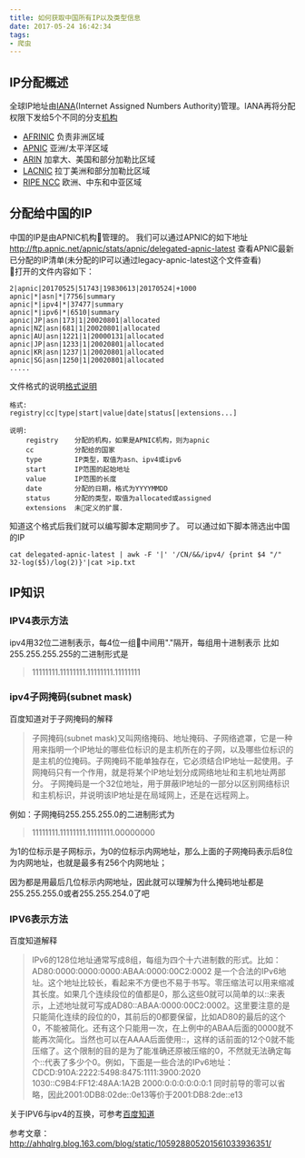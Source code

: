 ```yaml
---
title: 如何获取中国所有IP以及类型信息
date: 2017-05-24 16:42:34
tags: 
- 爬虫
---
```


## IP分配概述
全球IP地址由[IANA](https://www.iana.org)(Internet Assigned Numbers Authority)管理。IANA再将分配权限下发给5个不同的分支[机构](https://www.iana.org/numbers)
- [AFRINIC](http://www.afrinic.net/) 负责非洲区域
- [APNIC](http://www.apnic.net/) 亚洲/太平洋区域
- [ARIN](https://www.arin.net/) 加拿大、美国和部分加勒比区域
- [LACNIC](http://www.lacnic.net/) 拉丁美洲和部分加勒比区域
- [RIPE NCC](https://www.ripe.net/) 欧洲、中东和中亚区域

<!--more-->

## 分配给中国的IP
中国的IP是由APNIC机构管理的。
我们可以通过APNIC的如下地址 http://ftp.apnic.net/apnic/stats/apnic/delegated-apnic-latest 查看APNIC最新已分配的IP清单(未分配的IP可以通过legacy-apnic-latest这个文件查看)  
打开的文件内容如下：
```
2|apnic|20170525|51743|19830613|20170524|+1000
apnic|*|asn|*|7756|summary
apnic|*|ipv4|*|37477|summary
apnic|*|ipv6|*|6510|summary
apnic|JP|asn|173|1|20020801|allocated
apnic|NZ|asn|681|1|20020801|allocated
apnic|AU|asn|1221|1|20000131|allocated
apnic|JP|asn|1233|1|20020801|allocated
apnic|KR|asn|1237|1|20020801|allocated
apnic|SG|asn|1250|1|20020801|allocated
.....
```
文件格式的说明[格式说明](ftp://ftp.apnic.net/pub/apnic/stats/apnic/README.TXT)
```
格式:
registry|cc|type|start|value|date|status[|extensions...]

说明:
    registry    分配的机构，如果是APNIC机构，则为apnic
    cc        	分配给的国家
    type      	IP类型，取值为asn、ipv4或ipv6
    start     	IP范围的起始地址
    value     	IP范围的长度
    date      	分配的日期，格式为YYYYMMDD
    status    	分配的类型，取值为allocated或assigned
    extensions 	未定义的扩展.
```
知道这个格式后我们就可以编写脚本定期同步了。
可以通过如下脚本筛选出中国的IP
```
cat delegated-apnic-latest | awk -F '|' '/CN/&&/ipv4/ {print $4 "/" 32-log($5)/log(2)}'|cat >ip.txt
```

## IP知识
### IPV4表示方法
ipv4用32位二进制表示，每4位一组中间用"."隔开，每组用十进制表示
比如255.255.255.255的二进制形式是
> 11111111.11111111.11111111.11111111

### ipv4子网掩码(subnet mask)
百度知道对于子网掩码的解释
> 子网掩码(subnet mask)又叫网络掩码、地址掩码、子网络遮罩，它是一种用来指明一个IP地址的哪些位标识的是主机所在的子网，以及哪些位标识的是主机的位掩码。子网掩码不能单独存在，它必须结合IP地址一起使用。子网掩码只有一个作用，就是将某个IP地址划分成网络地址和主机地址两部分。
子网掩码是一个32位地址，用于屏蔽IP地址的一部分以区别网络标识和主机标识，并说明该IP地址是在局域网上，还是在远程网上。  

例如：子网掩码255.255.255.0的二进制形式为
> 11111111.11111111.11111111.00000000  

为1的位标示是子网标示，为0的位标示内网地址，那么上面的子网掩码表示后8位为内网地址，也就是最多有256个内网地址；

因为都是用最后几位标示内网地址，因此就可以理解为什么掩码地址都是255.255.255.0或者255.255.254.0了吧

### IPV6表示方法
百度知道解释
>IPv6的128位地址通常写成8组，每组为四个十六进制数的形式。比如：AD80:0000:0000:0000:ABAA:0000:00C2:0002 是一个合法的IPv6地址。这个地址比较长，看起来不方便也不易于书写。零压缩法可以用来缩减其长度。如果几个连续段位的值都是0，那么这些0就可以简单的以::来表示，上述地址就可写成AD80::ABAA:0000:00C2:0002。这里要注意的是只能简化连续的段位的0，其前后的0都要保留，比如AD80的最后的这个0，不能被简化。还有这个只能用一次，在上例中的ABAA后面的0000就不能再次简化。当然也可以在AAAA后面使用::，这样的话前面的12个0就不能压缩了。这个限制的目的是为了能准确还原被压缩的0，不然就无法确定每个::代表了多少个0。例如，下面是一些合法的IPv6地址：
CDCD:910A:2222:5498:8475:1111:3900:2020
1030::C9B4:FF12:48AA:1A2B
2000:0:0:0:0:0:0:1
同时前导的零可以省略，因此2001:0DB8:02de::0e13等价于2001:DB8:2de::e13

关于IPV6与ipv4的互换，可参考[百度知道](http://baike.baidu.com/link?url=HS8qWStrQkZpG5IzBV9fpIzT939--6ZasXI6vN4Oh2BQxTFPpGX8qsNwCskLGQnxzxOQEuxTHuWyhEP7mMQRTda3agUFRsxHk-4f40OHyjS)



参考文章：
http://ahhqlrg.blog.163.com/blog/static/105928805201561033936351/

